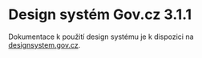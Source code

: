# Design systém Gov.cz **3.1.1**

Dokumentace k použití design systému je k dispozici na [designsystem.gov.cz](https://designsystem.gov.cz).
